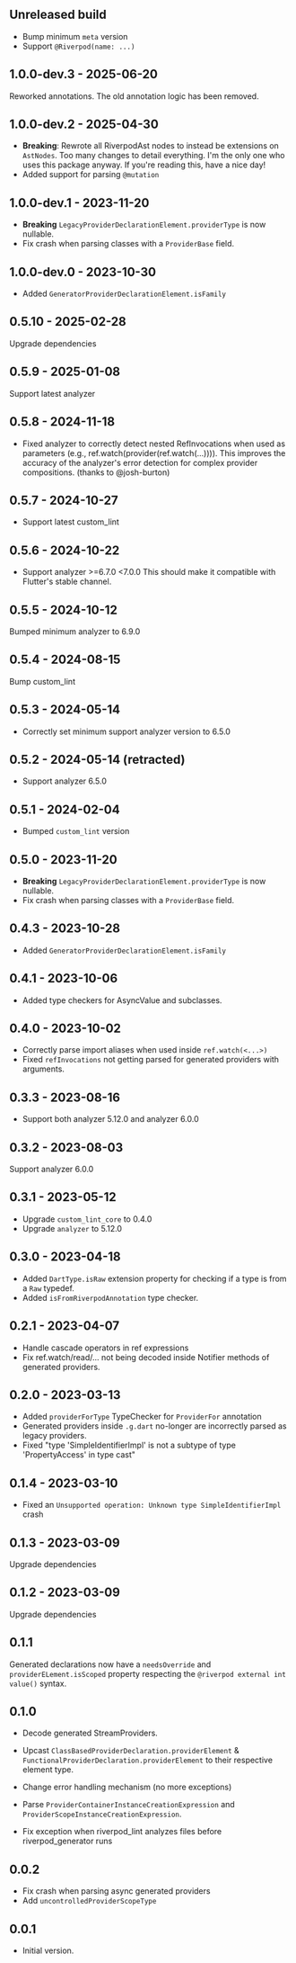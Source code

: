 ## Unreleased build

- Bump minimum `meta` version
- Support `@Riverpod(name: ...)`

## 1.0.0-dev.3 - 2025-06-20

Reworked annotations. The old annotation logic has been removed.

## 1.0.0-dev.2 - 2025-04-30

- **Breaking**: Rewrote all RiverpodAst nodes to instead be extensions on `AstNodes`.
  Too many changes to detail everything. I'm the only one who uses this package anyway.
  If you're reading this, have a nice day!
- Added support for parsing `@mutation`

## 1.0.0-dev.1 - 2023-11-20

- **Breaking** `LegacyProviderDeclarationElement.providerType` is now nullable.
- Fix crash when parsing classes with a `ProviderBase` field.

## 1.0.0-dev.0 - 2023-10-30

- Added `GeneratorProviderDeclarationElement.isFamily`

## 0.5.10 - 2025-02-28

Upgrade dependencies

## 0.5.9 - 2025-01-08

Support latest analyzer

## 0.5.8 - 2024-11-18

- Fixed analyzer to correctly detect nested RefInvocations when used as parameters (e.g., ref.watch(provider(ref.watch(...)))). This improves the accuracy of the analyzer's error detection for complex provider compositions. (thanks to @josh-burton)

## 0.5.7 - 2024-10-27

- Support latest custom_lint

## 0.5.6 - 2024-10-22

- Support analyzer >=6.7.0 <7.0.0
  This should make it compatible with Flutter's stable channel.

## 0.5.5 - 2024-10-12

Bumped minimum analyzer to 6.9.0

## 0.5.4 - 2024-08-15

Bump custom_lint

## 0.5.3 - 2024-05-14

- Correctly set minimum support analyzer version to 6.5.0

## 0.5.2 - 2024-05-14 (retracted)

- Support analyzer 6.5.0

## 0.5.1 - 2024-02-04

- Bumped `custom_lint` version

## 0.5.0 - 2023-11-20

- **Breaking** `LegacyProviderDeclarationElement.providerType` is now nullable.
- Fix crash when parsing classes with a `ProviderBase` field.

## 0.4.3 - 2023-10-28

- Added `GeneratorProviderDeclarationElement.isFamily`

## 0.4.1 - 2023-10-06

- Added type checkers for AsyncValue and subclasses.

## 0.4.0 - 2023-10-02

- Correctly parse import aliases when used inside `ref.watch(<...>)`
- Fixed `refInvocations` not getting parsed for generated providers with arguments.

## 0.3.3 - 2023-08-16

- Support both analyzer 5.12.0 and analyzer 6.0.0

## 0.3.2 - 2023-08-03

Support analyzer 6.0.0

## 0.3.1 - 2023-05-12

- Upgrade `custom_lint_core` to 0.4.0
- Upgrade `analyzer` to 5.12.0

## 0.3.0 - 2023-04-18

- Added `DartType.isRaw` extension property for checking if a type is from a `Raw` typedef.
- Added `isFromRiverpodAnnotation` type checker.

## 0.2.1 - 2023-04-07

- Handle cascade operators in ref expressions
- Fix ref.watch/read/... not being decoded inside Notifier methods of generated providers.

## 0.2.0 - 2023-03-13

- Added `providerForType` TypeChecker for `ProviderFor` annotation
- Generated providers inside `.g.dart` no-longer are incorrectly parsed as legacy providers.
- Fixed "type 'SimpleIdentifierImpl' is not a subtype of type 'PropertyAccess' in type cast"

## 0.1.4 - 2023-03-10

- Fixed an `Unsupported operation: Unknown type SimpleIdentifierImpl` crash

## 0.1.3 - 2023-03-09

Upgrade dependencies

## 0.1.2 - 2023-03-09

Upgrade dependencies

## 0.1.1

Generated declarations now have a `needsOverride` and `providerELement.isScoped` property respecting
the `@riverpod external int value()` syntax.

## 0.1.0

- Decode generated StreamProviders.

- Upcast `ClassBasedProviderDeclaration.providerElement` &
  `FunctionalProviderDeclaration.providerElement` to their respective element type.

- Change error handling mechanism (no more exceptions)

- Parse `ProviderContainerInstanceCreationExpression` and `ProviderScopeInstanceCreationExpression`.

- Fix exception when riverpod_lint analyzes files before riverpod_generator runs

## 0.0.2

- Fix crash when parsing async generated providers
- Add `uncontrolledProviderScopeType`

## 0.0.1

- Initial version.

